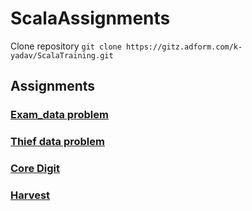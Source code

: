 # ScalaAssignments

Clone repository ```git clone https://gitz.adform.com/k-yadav/ScalaTraining.git```

## Assignments
### [Exam_data problem](src/examdata)
### [Thief data problem](src/thief)
### [Core Digit](src/coredigit)
### [Harvest](src/harvest)
